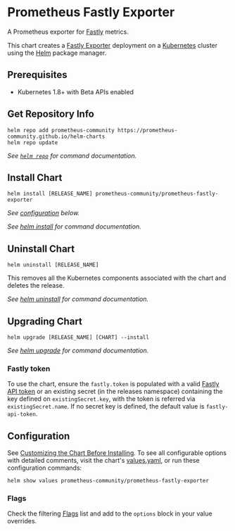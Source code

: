 # Prometheus Fastly Exporter

A Prometheus exporter for [Fastly](https://fastly.com/) metrics.

This chart creates a [Fastly Exporter](https://github.com/fastly/fastly-exporter) deployment on a [Kubernetes](http://kubernetes.io) cluster using the [Helm](https://helm.sh) package manager.

## Prerequisites

- Kubernetes 1.8+ with Beta APIs enabled

## Get Repository Info

```console
helm repo add prometheus-community https://prometheus-community.github.io/helm-charts
helm repo update
```

_See [`helm repo`](https://helm.sh/docs/helm/helm_repo/) for command documentation._

## Install Chart

```console
helm install [RELEASE_NAME] prometheus-community/prometheus-fastly-exporter
```

_See [configuration](#configuration) below._

_See [helm install](https://helm.sh/docs/helm/helm_install/) for command documentation._

## Uninstall Chart

```console
helm uninstall [RELEASE_NAME]
```

This removes all the Kubernetes components associated with the chart and deletes the release.

_See [helm uninstall](https://helm.sh/docs/helm/helm_uninstall/) for command documentation._

## Upgrading Chart

```console
helm upgrade [RELEASE_NAME] [CHART] --install
```

_See [helm upgrade](https://helm.sh/docs/helm/helm_upgrade/) for command documentation._

### Fastly token

To use the chart, ensure the `fastly.token` is populated with a valid [Fastly API token](https://docs.fastly.com/guides/account-management-and-security/using-api-tokens#creating-api-tokens) or an existing secret (in the releases namespace) containing the key defined on `existingSecret.key`, with the token is referred via `existingSecret.name`. If no secret key is defined, the default value is `fastly-api-token`.

## Configuration

See [Customizing the Chart Before Installing](https://helm.sh/docs/intro/using_helm/#customizing-the-chart-before-installing). To see all configurable options with detailed comments, visit the chart's [values.yaml](values.yaml), or run these configuration commands:

```console
helm show values prometheus-community/prometheus-fastly-exporter
```

### Flags

Check the filtering [Flags](https://github.com/fastly/fastly-exporter#filtering-services) list and add to the `options` block in your value overrides.
